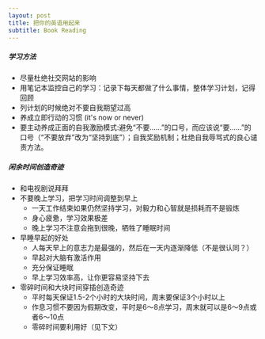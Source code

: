 ```yaml
---
layout: post
title: 把你的英语用起来
subtitle: Book Reading
---
```



<script type="text/javascript" src="http://cdn.mathjax.org/mathjax/latest/MathJax.js?config=default"></script>


##### 学习方法
- 尽量杜绝社交网站的影响
- 用笔记本监控自己的学习：记录下每天都做了什么事情，整体学习计划，记得回顾
- 列计划的时候绝对不要自我期望过高
- 养成立即行动的习惯 (it's now or never)
- 要主动养成正面的自我激励模式:避免“不要……”的口号，而应该说“要……”的口号（“不要放弃”改为“坚持到底”）；自我奖励机制；杜绝自我辱骂式的良心谴责方法。

##### 闲余时间创造奇迹
- 和电视剧说拜拜
- 不要晚上学习，把学习时间调整到早上
  - 一天工作结束如果仍然坚持学习，对毅力和心智就是损耗而不是锻炼
  - 身心疲惫，学习效果极差
  - 晚上学习不注意会拖到很晚，牺牲了睡眠时间
- 早睡早起的好处
  -  人每天早上的意志力是最强的，然后在一天内逐渐降低（不是很认同？）
  -  早起对大脑有激活作用
  -  充分保证睡眠
  -  早上学习效率高，让你更容易坚持下去
- 零碎时间和大块时间穿插创造奇迹
  - 平时每天保证1.5-2个小时的大块时间，周末要保证3个小时以上
  - 作息习惯不要因为假期改变，平时是6～8点学习，周末就可以是6～9点或者6～10点
  - 零碎时间要利用好（见下文）


